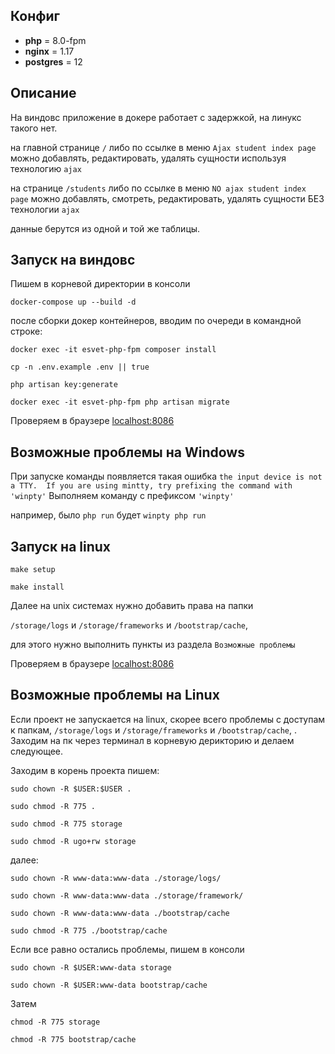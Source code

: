 ## Конфиг
* **php** = 8.0-fpm
* **nginx** = 1.17
* **postgres** = 12

## Описание
На виндовс приложение в докере работает с задержкой, на линукс такого нет.

на главной странице `/` либо по ссылке в меню `Ajax student index page` можно добавлять, редактировать, 
удалять сущности используя технологию `ajax`

на странице `/students` либо по ссылке в меню `NO ajax student index page` можно добавлять, смотреть, 
редактировать, удалять сущности БЕЗ технологии `ajax`

данные берутся из одной и той же таблицы. 

## Запуск на виндовс

Пишем в корневой директории в консоли

`docker-compose up --build -d`

после сборки докер контейнеров, вводим по очереди в командной строке:

`docker exec -it esvet-php-fpm composer install`

`cp -n .env.example .env || true`

`php artisan key:generate`

`docker exec -it esvet-php-fpm php artisan migrate`


Проверяем в браузере [localhost:8086](http://localhost:8086/)

## Возможные проблемы на Windows
При запуске команды появляется такая ошибка 
`the input device is not a TTY.  If you are using mintty, try prefixing the command with 'winpty'`
Выполняем команду с префиксом `'winpty'`

например, было `php run` будет `winpty php run`



## Запуск на linux

`make setup`

`make install`


Далее на unix системах нужно добавить права на папки

`/storage/logs` и `/storage/frameworks` и `/bootstrap/cache`,

для этого нужно выполнить пункты из раздела `Возможные проблемы`

Проверяем в браузере [localhost:8086](http://localhost:8086/)

## Возможные проблемы на Linux

Если проект не запускается на linux, скорее всего проблемы с доступам к папкам,
`/storage/logs` и `/storage/frameworks` и `/bootstrap/cache`, .
Заходим на пк через терминал в корневую дерикторию и делаем следующее.


Заходим в корень проекта пишем:

`sudo chown -R $USER:$USER .`

`sudo chmod -R 775 .`

`sudo chmod -R 775 storage`

`sudo chmod -R ugo+rw storage`

далее:

`sudo chown -R www-data:www-data ./storage/logs/`

`sudo chown -R www-data:www-data ./storage/framework/`

`sudo chown -R www-data:www-data ./bootstrap/cache`

`sudo chmod -R 775 ./bootstrap/cache`

Если все равно остались проблемы, пишем в консоли

`sudo chown -R $USER:www-data storage`

`sudo chown -R $USER:www-data bootstrap/cache`

Затем

`chmod -R 775 storage`

`chmod -R 775 bootstrap/cache`



